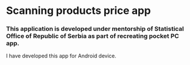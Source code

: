 # Scanning products price app

### This application is developed under mentorship of Statistical Office of Republic of Serbia as part of recreating pocket PC app.
I have developed this app for Android device.
